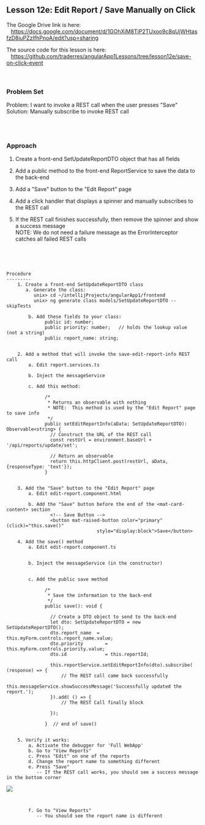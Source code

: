 Lesson 12e:  Edit Report / Save Manually on Click
-------------------------------------------------
The Google Drive link is here:<br>
&nbsp;&nbsp;&nbsp;https://docs.google.com/document/d/1GOhXiM8TiP2TUxoo9c8qUjWHtasfzD8iuPZzIfhPnoA/edit?usp=sharing
      

The source code for this lesson is here:<br>
&nbsp;&nbsp;&nbsp;https://github.com/traderres/angularApp1Lessons/tree/lesson12e/save-on-click-event
<br>
<br>
<br>

<h3> Problem Set </h3>

Problem: I want to invoke a REST call when the user presses "Save"<br>
Solution: Manually subscribe to invoke REST call  
  

<br>
<br>
<h3>Approach</h3>

1. Create a front-end SetUpdateReportDTO object that has all fields  

1. Add a public method to the front-end ReportService to save the data to the back-end  

1. Add a "Save" button to the "Edit Report" page  

1. Add a click handler that displays a spinner and manually subscribes to the REST call  

1. If the REST call finishes successfully, then remove the spinner and show a success message  
   NOTE: We do not need a failure message as the ErrorInterceptor catches all failed REST calls



<br>
<br>


```

Procedure
---------
    1. Create a front-end SetUpdateReportDTO class
       a. Generate the class:
          unix> cd ~/intellijProjects/angularApp1/frontend
          unix> ng generate class models/SetUpdateReportDTO --skipTests

        b. Add these fields to your class:
              public id: number; 
              public priority: number;   // holds the lookup value (not a string)
              public report_name: string;


    2. Add a method that will invoke the save-edit-report-info REST call
        a. Edit report.services.ts

        b. Inject the messageService

        c. Add this method:
            
              /*
               * Returns an observable with nothing
               * NOTE:  This method is used by the "Edit Report" page to save info
               */
              public setEditReportInfo(aData: SetUpdateReportDTO): Observable<string> {
                // Construct the URL of the REST call
                const restUrl = environment.baseUrl + '/api/reports/update/set';
            
                // Return an observable
                return this.httpClient.post(restUrl, aData, {responseType: 'text'});
              }


    3. Add the "Save" button to the "Edit Report" page
        a. Edit edit-report.component.html

        b. Add the "Save" button before the end of the <mat-card-content> section
                <!-- Save Button -->
                <button mat-raised-button color="primary" (click)="this.save()"
                                 style="display:block">Save</button>

    4. Add the save() method 
        a. Edit edit-report.component.ts


        b. Inject the messageService (in the constructor)


        c. Add the public save method
            
              /*
               * Save the information to the back-end
               */
              public save(): void {
            
                // Create a DTO object to send to the back-end
                let dto: SetUpdateReportDTO = new SetUpdateReportDTO();
                dto.report_name	 = this.myForm.controls.report_name.value;
                dto.priority		= this.myForm.controls.priority.value;
                dto.id      		= this.reportId;
            
                this.reportService.setEditReportInfo(dto).subscribe( (response) => {
                    // The REST call came back successfully
                    this.messageService.showSuccessMessage('Successfully updated the report.');
                }).add( () => {
                    // The REST Call finally block
            
                });
            
              }  // end of save()


    5. Verify it works:
        a. Activate the debugger for 'Full WebApp'
        b. Go to "View Reports"
        c. Press "Edit" on one of the reports
        d. Change the report name to something different
        e. Press "Save"
           -- If the REST call works, you should see a success message in the bottom corner
```
![](https://lh4.googleusercontent.com/_ugU1J6WVKHOK7EZxVRthffKMTUY-_SIctAwwYT9rATzAtVB5RGXnIvBzmsO_n6ASS0QXY7f_bnl83V7z9DiqwMBnMqkMP6nNMCKGvpwROsobEY3Q3CTsyA_I95cmWKN8AQopBEj)
```


        f. Go to "View Reports"
           -- You should see the report name is different




```
